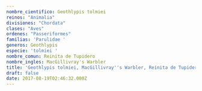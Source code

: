 ```yaml
---
nombre_cientifico: Geothlypis tolmiei
reinos: "Animalia"
divisiones: "Chordata"
clases: "Aves"
ordenes: "Passeriformes"
familias: 'Parulidae '
generos: Geothlypis
especie: 'tolmiei '
nombre_comun: Reinita de Tupidero
nombre_ingles: MacGillivray's Warbler
title: 'Geothlypis tolmiei, MacGillivray''s Warbler, Reinita de Tupidero'
draft: false
date: 2017-08-19T02:46:32.000Z
---
```



